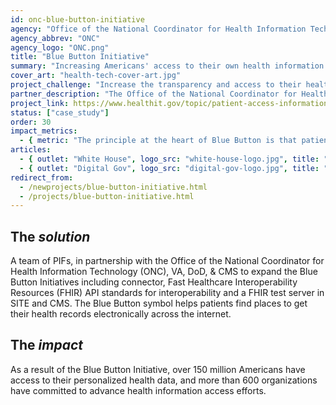 ```yaml
---
id: onc-blue-button-initiative
agency: "Office of the National Coordinator for Health Information Technology"
agency_abbrev: "ONC"
agency_logo: "ONC.png"
title: "Blue Button Initiative"
summary: "Increasing Americans' access to their own health information electronically"
cover_art: "health-tech-cover-art.jpg"
project_challenge: "Increase the transparency and access to their health information, in order to make more informed decisions about their health, care for their family members, and share information with their providers"
partner_description: "The Office of the National Coordinator for Health Information Technology (ONC) is a staff division of the Office of the Secretary, within the U.S. Department of Health and Human Services. ONC leads national health IT efforts, charged as the principal federal entity to coordinate nationwide efforts to implement and use the most advanced health information technology and the electronic exchange of health information"
project_link: https://www.healthit.gov/topic/patient-access-information-individuals-get-it-check-it-use-it/blue-button
status: ["case_study"]
order: 30
impact_metrics:
  - { metric: "The principle at the heart of Blue Button is that patients should be able to get secure access to their own data… That simple principle, if we follow as a country, can unlock all kinds of good for patients", desc: "Todd Park, former United States Chief Technology Officer" }
articles:
  - { outlet: "White House", logo_src: "white-house-logo.jpg", title: "Blue Button Provides Access to Downloadable Personal Health Data", quote: "The Blue Button challenge has empowered tens of thousands of Americans and seeded a growth industry that should help lower healthcare costs and improve quality.", url: "https://www.whitehouse.gov/blog/2010/10/07/blue-button-provides-access-downloadable-personal-health-data" }
  - { outlet: "Digital Gov", logo_src: "digital-gov-logo.jpg", title: "Empowerment, Innovation, and Improved Health Outcomes: the Blue Button Initiative", quote: "Finding and getting access to our own health information can be a complex process. And most of us don’t really think about having our health information readily accessible until we really need it – like in the event of an emergency, or when switching doctors or traveling. Combing through stacks of paperwork and contacting providers is daunting for even the most organized among us. However, this familiar scenario is being reimagined.", url: "https://www.digitalgov.gov/2015/03/27/empowerment-innovation-and-improved-health-outcomes-the-blue-button-initiative/" }
redirect_from:
  - /newprojects/blue-button-initiative.html
  - /projects/blue-button-initiative.html
---
```


<h2 class="text-primary text-no-italic" id="the-solution">The <em>solution</em></h2>
A team of PIFs, in partnership with the Office of the National Coordinator for Health Information Technology (ONC), VA, DoD, & CMS to expand the Blue Button Initiatives including connector, Fast Healthcare Interoperability Resources (FHIR) API standards for interoperability and a FHIR test server in SITE and CMS. The Blue Button symbol helps patients find places to get their health records electronically across the internet.

<h2 class="text-primary text-no-italic" id="the-impact">The <em>impact</em></h2>
As a result of the Blue Button Initiative, over 150 million Americans have access to their personalized health data, and more than 600 organizations have committed to advance health information access efforts.
